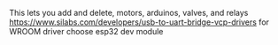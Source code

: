 This lets you add and delete, motors, arduinos, valves, and relays
https://www.silabs.com/developers/usb-to-uart-bridge-vcp-drivers for WROOM driver
choose esp32 dev module
